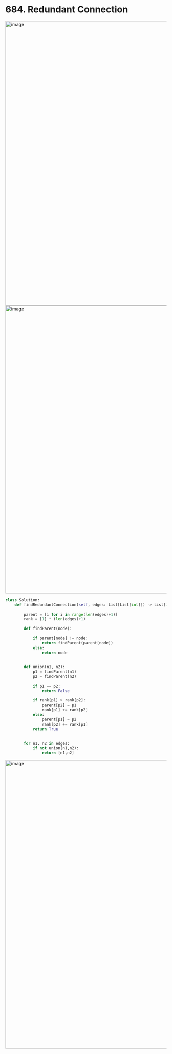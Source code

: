 # 684. Redundant Connection

<img width="886" alt="image" src="https://user-images.githubusercontent.com/35987583/177038237-41f9279d-5eaa-488e-8c2e-e8609b108819.png">
<img width="896" alt="image" src="https://user-images.githubusercontent.com/35987583/177038245-2d69e43f-aa82-45a2-9aef-2c76ea9143cc.png">


```python
class Solution:
    def findRedundantConnection(self, edges: List[List[int]]) -> List[int]:
        
        parent = [i for i in range(len(edges)+1)]
        rank = [1] * (len(edges)+1)
        
        def findParent(node):
            
            if parent[node] != node:
                return findParent(parent[node])
            else:
                return node
            
            
        def union(n1, n2):
            p1 = findParent(n1)
            p2 = findParent(n2)
            
            if p1 == p2:
                return False
            
            if rank[p1] > rank[p2]:
                parent[p2] = p1
                rank[p1] += rank[p2]
            else:
                parent[p1] = p2
                rank[p2] += rank[p1]
            return True
            
            
        for n1, n2 in edges:
            if not union(n1,n2):
                return [n1,n2]   
```

<img width="899" alt="image" src="https://user-images.githubusercontent.com/35987583/177038277-ca24bb24-ec45-40a6-bc84-1f53d6fe7f5c.png">
